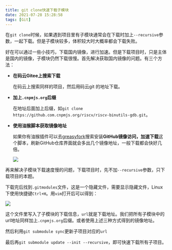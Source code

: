 ```yaml
---
title: git clone快速下载子模块
date: 2021-07-28 15:28:58
tags: [Git]
---
```


在`git clone`时候，如果遇到项目里有子模块通常会在下载时加上`--recursive`参数，一起下载。但是子模块较多，体积较大时大概率都会下载失败。

好在可以通过一些小技巧，下载国内镜像，进行加速。但是下载项目时，只是主体是国内的镜像，子模块仍然下载很慢。首先解决获取国内镜像的问题。有三个方法：
- **在码云Gitee上搜索下载**

    在码云上搜索同样的项目，然后用码云git 的地址下载。

- **加上`.cnpmjs.org`后缀**

    在地址后面加上后缀，如`git clone https://github.com.cnpmjs.org/riscv/riscv-binutils-gdb.git`。

- **使用油猴脚本获取镜像地址**

    如果你有油猴插件可以去[greasyfork](https://greasyfork.org/zh-CN)搜索安装**GitHub镜像访问，加速下载**这个脚本，刷新GitHub仓库界面就会多出几个镜像地址，一般下载都会快好几倍。

    ![](https://gitee.com/dominic_z/markdown_picbed/raw/master/img/20210728155417.png)

再来解决子模块下载速度慢的问题，下载项目时，先不加`--recursive`参数，只下载项目的本题。

下载完后找到`.gitmodules`文件，这是一个隐藏文件，需要显示隐藏文件，Linux下使用快捷键`Ctrl+H`。用`vim`打开后可以得到：

![](https://gitee.com/dominic_z/markdown_picbed/raw/master/img/20210728164406.png)

这个文件里写入了子模块的下载信息，`url`就是下载地址。我们把所有子模块中的url地址同样加上`.cnpmjs.org`后缀。或者使用上述三种方式得到的镜像地址。

然后利用`git submodule sync`更新子项目对应的`url`

最后再`git submodule update --init --recursive`，即可快速下载所有子项目。

